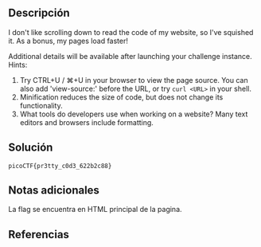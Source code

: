 ## Descripción
I don't like scrolling down to read the code of my website, so I've squished it. As a bonus, my pages load faster!

Additional details will be available after launching your challenge instance.
Hints:
1. Try CTRL+U / ⌘+U in your browser to view the page source. You can also add 'view-source:' before the URL, or try `curl <URL>` in your shell.
2. Minification reduces the size of code, but does not change its functionality.
3. What tools do developers use when working on a website? Many text editors and browsers include formatting.

## Solución 
~~~
picoCTF{pr3tty_c0d3_622b2c88}
~~~
## Notas adicionales 

La flag se encuentra en HTML principal de la pagina.
## Referencias
